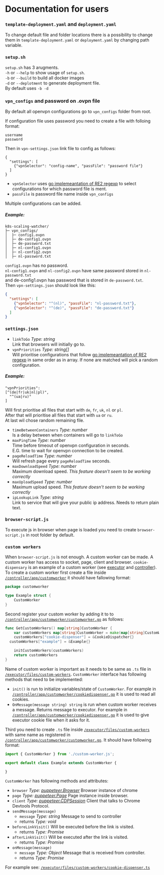 # Documentation for users
### **`template-deployment.yaml`** and **`deployment.yaml`**
To change default file and folder locations there is a possibility to change them in `template-deployment.yaml` or `deployment.yaml` by changing path variable. 

### **`setup.sh`**
`setup.sh` has 3 arugments.  
`-h` or `--help` to show usage of `setup.sh`.  
`-b` or `--build` to build all docker images  
`-d` or `--deplotment` to generate deployment file.  
By default uses `-b -d`
### **`vpn_configs` and password on .ovpn file**
By default all openvpn configurations go to `vpn_configs` folder from root.  

If configuration file uses password you need to create a file with folloing format:
```
username
password
```

Then in `vpn-settings.json` link file to config as follows:
```
{
  "settings": [
    {"vpnSelector": "config-name", "passFile": "password file"}
  ]
}
```
* `vpnSelector` uses [go implemeantation of RE2 regexp](https://github.com/google/re2/wiki/Syntax) to select configurations for which password file is ment.
* `passFile` is password file name inside `vpn_configs`

Multiple configurations can be added.
##### Example:
```
k8s-scaling-watcher/
├─ vpn_configs/
│  ├─ config1.ovpn
│  ├─ de-config1.ovpn
│  ├─ de-password.txt
│  ├─ nl-config1.ovpn
│  ├─ nl-config2.ovpn
│  ├─ nl-password.txt
```

`config1.ovpn` has no password.\
`nl-config1.ovpn` and `nl-config2.ovpn` have same password stored in `nl-password.txt`\
and de-config1.ovpn has password that is stored in `de-password.txt`.\
Then `vpn-settings.json` should look like this:
```json
{
  "settings": [
    {"vpnSelector": "^(nl)", "passFile": "nl-password.txt"},
    {"vpnSelector": "^(de)", "passFile": "de-password.txt"}
  ]
}
```


### **`settings.json`**
* `linkToGo` _Type: string_  
Link that browsers will initially go to.
* `vpnPriorities` _Type: string[]_  
Will prioritise configurations that follow [go implemeantation of RE2 regexp](https://github.com/google/re2/wiki/Syntax) in same order as in array. If none are matched will pick a random configuration.
##### Example: 
```
"vpnPriorities": 
[^(de|fr|uk|nl|pl)",
  "^(ua|ru)"
]
```
Will first prioritise all files that start with `de`, `fr`, `uk`, `nl` or `pl`.  
After that will prioritise all files that start with `ua` or `ru`.  
At last wil chose random remaining file.
* `timeBetweenContainers` _Type: number_  
Is a delay between when containers will go to `linkToGo`
* `maxPingTime` _Type: number_  
Time before timeout of openvpn configuration in seconds.   
E.G. time to wait for openvpn connection to be created.
* `pageReloadTime` _Type: number_  
Will refresh page every `pageReloadTime` seconds.
* `maxDownloadSpeed` _Type: number_  
Maximum download speed. _This feature doesn't seem to be working correctly_
* `maxUploadSpeed` _Type: number_  
Maximum upload speed. _This feature doesn't seem to be working correctly_
* `ipLookupLink` _Type: string_  
Link to service that will give your public ip address. Needs to return plain text.


### **`browser-script.js`**
To execute js in browser when page is loaded you need to create `browser-script.js` in root folder by default.

### **`custom workers`**
When `browser-script.js` is not enough. A custom worker can be made. A custom worker has access to socket, page, client and browser. `cookie-dispensary` is an example of a custom worker (see [executor](/executor/files/custom-workers/cookie-dispenser.ts) and [controller](/controller/app/customworker/cookiedispenser.go)).\
To create a custom worker first create a file inside [`/controller/app/customworker`](/controller/app/customworker) it should have fallowing format:
``` go
package customworker

type Example struct {
	CustomWorker
}
```
Second register your custom worker by adding it to to [`/controller/app/customworker/customworker.go`](/controller/app/customworker/customworker.go) as follows:
``` go
func GetCustomWorkers() map[string]CustomWorker {
	var customWorkers map[string]CustomWorker = make(map[string]CustomWorker)
	customWorkers["cookie-dispenser"] = &CookieDispatcher{}
  customWorkers["example"] = &Example{}

	initCustomWorkers(customWorkers)
	return customWorkers
}
```
Name of custom worker is important as it needs to be same as `.ts` file in [`/executor/files/custom-workers`](/executor/files/custom-workers).
`CustomWorker` interface has following methods that need to be implemented:
* `init()` is run to initialize variables/state of `CustomWorker`. For example in [`/controller/app/customworker/cookiedispenser.go`](/controller/app/customworker/cookiedispenser.go) it is used to read all cookies.
* `OnMessage(message string) string` is run when custom worker receives a message. Returns message to executor. For example in [`/controller/app/customworker/cookiedispenser.go`](/controller/app/customworker/cookiedispenser.go) it is used to give executor cookie file when it asks for it.

Third you need to create `.ts` file inside [`/executor/files/custom-workers`](/executor/files/custom-workers) with same name as registered in [`/controller/app/customworker/customworker.go`](/controller/app/customworker/customworker.go).
It should have following format:
``` ts
import { CustomWorker } from './custom-worker.js';

export default class Example extends CustomWorker {

}
```
`CustomWorker` has following methods and attributes:
* `browser` _Type: [puppeteer.Browser](https://github.com/puppeteer/puppeteer/blob/v10.0.0/docs/api.md#class-browser)_
Browser instance of chrome
* `page` _Type: [puppeteer.Page](https://github.com/puppeteer/puppeteer/blob/v10.0.0/docs/api.md#class-page)_
Page instance inside browser.
* `client` _Type: [puppeteer.CDPSession](https://github.com/puppeteer/puppeteer/blob/v10.0.0/docs/api.md#class-cdpsession)_
Client that talks to Chrome Devtools Protocol.
* `sendMessage(message)` 
  - `message` _Type: string_
  Message to send to controller
  - returns _Type: void_
* `beforeLinkVisit()`
Will be executed before the link is visited.
  - returns _Type: Promise<void>_
* `afterLinkVisit()`
Will be executed after the link is visited.
  - returns _Type: Promise<void>_
* `onMessage(message)`
  - `message` _Type: Object_
  Message that is received from controller.
  - returns _Type: Promise<void>_

For example see: [`/executor/files/custom-workers/cookie-dispenser.ts`](/executor/files/custom-workers/cookie-dispenser.ts)